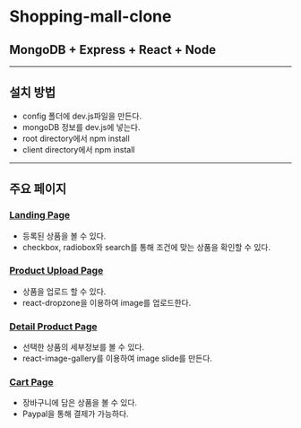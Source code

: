 # Shopping-mall-clone

## MongoDB + Express + React + Node

---

## 설치 방법

- config 폴더에 dev.js파일을 만든다.
- mongoDB 정보를 dev.js에 넣는다.
- root directory에서 npm install
- client directory에서 npm install

---

## 주요 페이지

### [Landing Page](https://github.com/numeru/shopping-mall-clone/tree/main/client/src/components/views/LandingPage)

- 등록된 상품을 볼 수 있다.
- checkbox, radiobox와 search를 통해 조건에 맞는 상품을 확인할 수 있다.

### [Product Upload Page](https://github.com/numeru/shopping-mall-clone/tree/main/client/src/components/views/UploadProductPage)

- 상품을 업로드 할 수 있다.
- react-dropzone을 이용하여 image를 업로드한다.

### [Detail Product Page](https://github.com/numeru/shopping-mall-clone/tree/main/client/src/components/views/DetailProductPage)

- 선택한 상품의 세부정보를 볼 수 있다.
- react-image-gallery를 이용하여 image slide를 만든다.

### [Cart Page](https://github.com/numeru/shopping-mall-clone/tree/main/client/src/components/views/CartPage)

- 장바구니에 담은 상품을 볼 수 있다.
- Paypal을 통해 결제가 가능하다.
